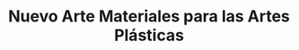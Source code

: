 ---
title: "Nuevo Arte Materiales para las Artes Plásticas"
url: /toluca-de-lerdo/nuevo-arte-materiales-para-las-artes-plasticas/
shop: Kunst
---
